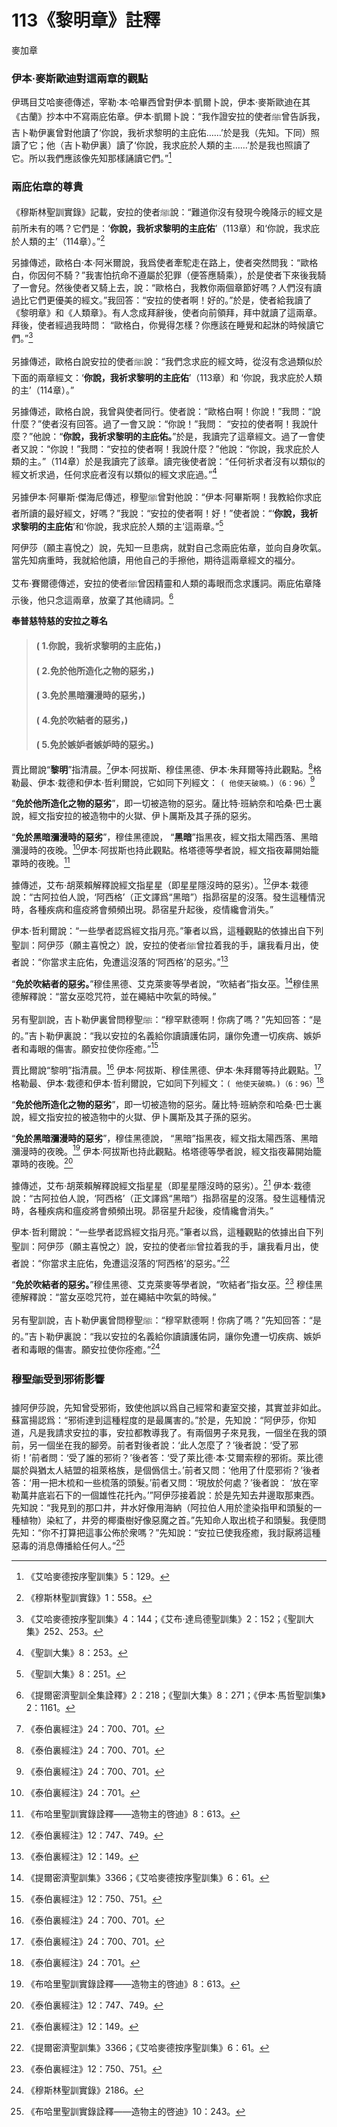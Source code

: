 # 113《黎明章》註釋 

麥加章

### 伊本·麥斯歐迪對這兩章的觀點

伊瑪目艾哈麥德傳述，宰勒·本·哈畢西曾對伊本·凱爾卜說，伊本·麥斯歐迪在其《古蘭》抄本中不寫兩庇佑章。伊本·凱爾卜說：“我作證安拉的使者ﷺ曾告訴我，吉卜勒伊裏曾對他讀了‘你說，我祈求黎明的主庇佑……’於是我（先知。下同）照讀了它；他（吉卜勒伊裏）讀了‘你說，我求庇於人類的主……’於是我也照讀了它。所以我們應該像先知那樣誦讀它們。”[^1] 

### 兩庇佑章的尊貴

《穆斯林聖訓實錄》記載，安拉的使者ﷺ說：“難道你沒有發現今晚降示的經文是前所未有的嗎？它們是：‘**你說，我祈求黎明的主庇佑**’（113章）和‘你說，我求庇於人類的主’（114章）。”[^2] 

[^1]:《艾哈麥德按序聖訓集》5：129。

另據傳述，歐格白·本·阿米爾說，我爲使者牽駝走在路上，使者突然問我：“歐格白，你因何不騎？”我害怕抗命不遵屬於犯罪（便答應騎乘），於是使者下來後我騎了一會兒。然後使者又騎上去，說：“歐格白，我教你兩個章節好嗎？人們沒有讀過比它們更優美的經文。”我回答：“安拉的使者啊！好的。”於是，使者給我讀了《黎明章》和《人類章》。有人念成拜辭後，使者向前領拜，拜中就讀了這兩章。拜後，使者經過我時問： “歐格白，你覺得怎樣？你應該在睡覺和起牀的時候讀它們。”[^3] 

另據傳述，歐格白說安拉的使者ﷺ說：“我們念求庇的經文時，從沒有念過類似於下面的兩章經文：‘**你說，我祈求黎明的主庇佑**’（113章）和 ‘你說，我求庇於人類的主’（114章）。”

另據傳述，歐格白說，我曾與使者同行。使者說：“歐格白啊！你說！”我問：“說什麼？”使者沒有回答。過了一會又說：“你說！”我問： “安拉的使者啊！我說什麼？”他說：“**你說，我祈求黎明的主庇佑。**”於是，我讀完了這章經文。過了一會使者又說：“你說！”我問：“安拉的使者啊！我說什麼？”他說：“你說，我求庇於人類的主。”（114章）於是我讀完了該章。讀完後使者說：“任何祈求者沒有以類似的經文祈求過，任何求庇者沒有以類似的經文求庇過。”[^4] 

另據伊本·阿畢斯·傑海尼傳述，穆聖ﷺ曾對他說：“伊本·阿畢斯啊！我教給你求庇者所讀的最好經文，好嗎？”我說：“安拉的使者啊！好！”使者說：“‘**你說，我祈求黎明的主庇佑**’和‘你說，我求庇於人類的主’這兩章。”[^5] 

阿伊莎（願主喜悅之）說，先知一旦患病，就對自己念兩庇佑章，並向自身吹氣。當先知病重時，我就給他讀，用他自己的手擦他，期待這兩章經文的福分。

艾布·賽爾德傳述，安拉的使者ﷺ曾因精靈和人類的毒眼而念求護詞。兩庇佑章降示後，他只念這兩章，放棄了其他禱詞。[^6] 

**奉普慈特慈的安拉之尊名**

>#### ( 1.你說，我祈求黎明的主庇佑，)
>#### ( 2.免於他所造化之物的惡劣，) 
>#### ( 3.免於黑暗瀰漫時的惡劣，) 
>#### ( 4.免於吹結者的惡劣，)
>#### ( 5.免於嫉妒者嫉妒時的惡劣。)

賈比爾說“**黎明**”指清晨。[^7]伊本·阿拔斯、穆佳黑德、伊本·朱拜爾等持此觀點。[^7]格勒最、伊本·栽德和伊本·哲利爾說，它如同下列經文： `( 他使天破曉。)（6：96）`[^8]

“**免於他所造化之物的惡劣**”，即一切被造物的惡劣。薩比特·班納奈和哈桑·巴士裏說，經文指安拉的被造物中的火獄、伊卜厲斯及其子孫的惡劣。

“**免於黑暗瀰漫時的惡劣**”，穆佳黑德說， “**黑暗**”指黑夜，經文指太陽西落、黑暗瀰漫時的夜晚。[^9]伊本·阿拔斯也持此觀點。格塔德等學者說，經文指夜幕開始籠罩時的夜晚。[^10]

據傳述，艾布·胡萊賴解釋說經文指星星（即星星隱沒時的惡劣）。[^11]伊本·栽德說：“古阿拉伯人說，‘阿西格’（正文譯爲“黑暗”）指昴宿星的沒落。發生這種情況時，各種疾病和瘟疫將會頻頻出現。昴宿星升起後，疫情纔會消失。”

伊本·哲利爾說：“一些學者認爲經文指月亮。”筆者以爲，這種觀點的依據出自下列聖訓：阿伊莎（願主喜悅之）說，安拉的使者ﷺ曾拉着我的手，讓我看月出，使者說：“你當求主庇佑，免遭這沒落的‘阿西格’的惡劣。”[^12]

“**免於吹結者的惡劣。**”穆佳黑德、艾克萊麥等學者說，“吹結者”指女巫。[^13]穆佳黑德解釋說：“當女巫唸咒符，並在繩結中吹氣的時候。”

另有聖訓說，吉卜勒伊裏曾問穆聖ﷺ：“穆罕默德啊！你病了嗎？”先知回答：“是的。”吉卜勒伊裏說：“我以安拉的名義給你讀讀護佑詞，讓你免遭一切疾病、嫉妒者和毒眼的傷害。願安拉使你痊癒。”[^14]

賈比爾說“黎明”指清晨。[^7] 伊本·阿拔斯、穆佳黑德、伊本·朱拜爾等持此觀點。[^8] 格勒最、伊本·栽德和伊本·哲利爾說，它如同下列經文：`( 他使天破曉。)（6：96）`[^9] 

“**免於他所造化之物的惡劣**”，即一切被造物的惡劣。薩比特·班納奈和哈桑·巴士裏說，經文指安拉的被造物中的火獄、伊卜厲斯及其子孫的惡劣。

“**免於黑暗瀰漫時的惡劣**”，穆佳黑德說， “黑暗”指黑夜，經文指太陽西落、黑暗瀰漫時的夜晚。[^10] 伊本·阿拔斯也持此觀點。格塔德等學者說，經文指夜幕開始籠罩時的夜晚。[^11] 

據傳述，艾布·胡萊賴解釋說經文指星星（即星星隱沒時的惡劣）。[^12] 伊本·栽德說：“古阿拉伯人說，‘阿西格’（正文譯爲“黑暗”）指昴宿星的沒落。發生這種情況時，各種疾病和瘟疫將會頻頻出現。昴宿星升起後，疫情纔會消失。”

伊本·哲利爾說：“一些學者認爲經文指月亮。”筆者以爲，這種觀點的依據出自下列聖訓：阿伊莎（願主喜悅之）說，安拉的使者ﷺ曾拉着我的手，讓我看月出，使者說：“你當求主庇佑，免遭這沒落的‘阿西格’的惡劣。”[^13] 

“**免於吹結者的惡劣。**”穆佳黑德、艾克萊麥等學者說，“吹結者”指女巫。[^14] 穆佳黑德解釋說：“當女巫唸咒符，並在繩結中吹氣的時候。”

另有聖訓說，吉卜勒伊裏曾問穆聖ﷺ：“穆罕默德啊！你病了嗎？”先知回答：“是的。”吉卜勒伊裏說：“我以安拉的名義給你讀讀護佑詞，讓你免遭一切疾病、嫉妒者和毒眼的傷害。願安拉使你痊癒。”[^15] 

[^2]:《穆斯林聖訓實錄》1：558。

[^3]:《艾哈麥德按序聖訓集》4：144；《艾布·達烏德聖訓集》2：152；《聖訓大集》252、253。

[^4]:《聖訓大集》8：253。

[^5]:《聖訓大集》8：251。

[^6]:《提爾密濟聖訓全集詮釋》2：218；《聖訓大集》8：271；《伊本·馬哲聖訓集》2：1161。

### 穆聖ﷺ受到邪術影響

據阿伊莎說，先知曾受邪術，致使他誤以爲自己經常和妻室交接，其實並非如此。蘇富揚認爲：“邪術達到這種程度的是最厲害的。”於是，先知說：“阿伊莎，你知道，凡是我請求安拉的事，安拉都教導我了。有兩個男子來見我，一個坐在我的頭前，另一個坐在我的腳旁。前者對後者說：‘此人怎麼了？’後者說：‘受了邪術！’前者問：‘受了誰的邪術？’後者答：‘受了萊比德·本·艾爾索穆的邪術。萊比德屬於與猶太人結盟的祖萊格族，是個僞信士。’前者又問：‘他用了什麼邪術？’後者答：‘用一把木梳和一些梳落的頭髮。’前者又問：‘現放於何處？’後者說： ‘放在宰勒萬井底岩石下的一個雄性花托內。’”阿伊莎接着說：於是先知去井邊取那東西。先知說：“我見到的那口井，井水好像用海納（阿拉伯人用於塗染指甲和頭髮的一種植物）染紅了，井旁的椰棗樹好像惡魔之首。”先知命人取出梳子和頭髮。我便問先知：“你不打算把這事公佈於衆嗎？”先知說：“安拉已使我痊癒，我討厭將這種惡毒的消息傳播給任何人。”[^16] 

[^7]:《泰伯裏經注》24：700、701。

[^8]:《泰伯裏經注》24：700、701。

[^9]:《泰伯裏經注》24：701。

[^10]:《布哈里聖訓實錄詮釋——造物主的啓迪》8：613。

[^11]:《泰伯裏經注》12：747、749。

[^12]:《泰伯裏經注》12：149。

[^13]:《提爾密濟聖訓集》3366；《艾哈麥德按序聖訓集》6：61。

[^14]:《泰伯裏經注》12：750、751。

[^15]:《穆斯林聖訓實錄》2186。

[^16]:《布哈里聖訓實錄詮釋——造物主的啓迪》10：243。
